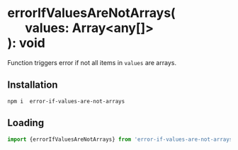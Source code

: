 # errorIfValuesAreNotArrays(<br>&nbsp;&nbsp;&nbsp;&nbsp;&nbsp;&nbsp;values: Array<any[]><br>): void

Function triggers error if not all items in `values` are arrays.


## Installation
`npm i  error-if-values-are-not-arrays`

## Loading
```js
import {errorIfValuesAreNotArrays} from 'error-if-values-are-not-arrays';
```
